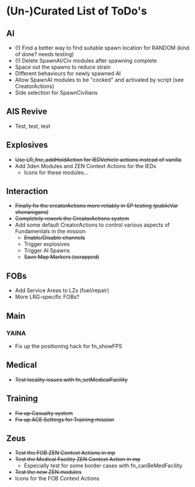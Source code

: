 # (Un-)Curated List of ToDo's

## AI

* (!) Find a better way to find suitable spawn location for RANDOM (kind of done? needs testing)
* (!) Delete SpawnAI/Civ modules after spawning complete
* Space out the spawns to reduce strain
* Different behaviours for newly spawned AI
* Allow SpawnAI modules to be "cocked" and activated by script (see CreatorActions)
* Side selection for SpawnCivilians

## AIS Revive

* Test, test, test

## Explosives

* ~~Use LR_fnc_addHoldAction for IEDVehicle actions instead of vanilla~~
* Add 3den Modules and ZEN Context Actions for the IEDs
  * Icons for these modules...

## Interaction

* ~~Finally fix the creatorActions more reliably in SP testing (publicVar shenanigans)~~
* ~~Completely rework the CreatorActions system~~
* Add some default CreatorActions to control various aspects of Fundamentals in the mission
  * ~~Enable/Disable channels~~
  * Trigger explosives
  * Trigger AI Spawns
  * ~~Save Map Markers (scrapped)~~

## FOBs

* Add Service Areas to LZs (fuel/repair)
* More LRG-specific FOBs?

## Main

### YAINA

* Fix up the positioning hack for fn_showFPS

## Medical

* ~~Test locality issues with fn_setMedicalFacility~~

## Training

* ~~Fix up Casualty system~~
* ~~Fix up ACE Settings for Training mission~~

## Zeus

* ~~Test the FOB ZEN Context Actions in mp~~
* ~~Test the Medical Facility ZEN Context Action in mp~~
  * Especially test for some border cases with fn_canBeMedFacility
* ~~Test the new ZEN modules~~
* Icons for the FOB Context Actions
